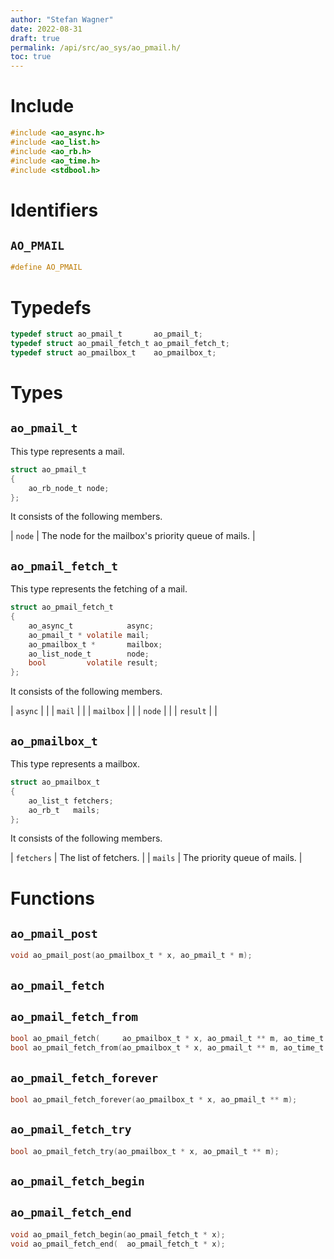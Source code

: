 ```yaml
---
author: "Stefan Wagner"
date: 2022-08-31
draft: true
permalink: /api/src/ao_sys/ao_pmail.h/
toc: true
---
```


# Include

```c
#include <ao_async.h>
#include <ao_list.h>
#include <ao_rb.h>
#include <ao_time.h>
#include <stdbool.h>
```

# Identifiers

## `AO_PMAIL`

```c
#define AO_PMAIL
```

# Typedefs

```c
typedef struct ao_pmail_t       ao_pmail_t;
typedef struct ao_pmail_fetch_t ao_pmail_fetch_t;
typedef struct ao_pmailbox_t    ao_pmailbox_t;
```

# Types

## `ao_pmail_t`

This type represents a mail.

```c
struct ao_pmail_t
{
    ao_rb_node_t node;
};
```

It consists of the following members.

| `node` | The node for the mailbox's priority queue of mails. |

## `ao_pmail_fetch_t`

This type represents the fetching of a mail.

```c
struct ao_pmail_fetch_t
{
    ao_async_t            async;
    ao_pmail_t * volatile mail;
    ao_pmailbox_t *       mailbox;
    ao_list_node_t        node;
    bool         volatile result;
};
```

It consists of the following members.

| `async` | |
| `mail` | |
| `mailbox` | |
| `node` | |
| `result` | |

## `ao_pmailbox_t`

This type represents a mailbox.

```c
struct ao_pmailbox_t
{
    ao_list_t fetchers;
    ao_rb_t   mails;
};
```

It consists of the following members.

| `fetchers` | The list of fetchers. |
| `mails` | The priority queue of mails. |

# Functions

## `ao_pmail_post`

```c
void ao_pmail_post(ao_pmailbox_t * x, ao_pmail_t * m);
```

## `ao_pmail_fetch`
## `ao_pmail_fetch_from`

```c
bool ao_pmail_fetch(     ao_pmailbox_t * x, ao_pmail_t ** m, ao_time_t timeout);
bool ao_pmail_fetch_from(ao_pmailbox_t * x, ao_pmail_t ** m, ao_time_t timeout, ao_time_t beginning);
```

## `ao_pmail_fetch_forever`

```c
bool ao_pmail_fetch_forever(ao_pmailbox_t * x, ao_pmail_t ** m);
```

## `ao_pmail_fetch_try`

```c
bool ao_pmail_fetch_try(ao_pmailbox_t * x, ao_pmail_t ** m);
```

## `ao_pmail_fetch_begin`
## `ao_pmail_fetch_end`

```c
void ao_pmail_fetch_begin(ao_pmail_fetch_t * x);
void ao_pmail_fetch_end(  ao_pmail_fetch_t * x);
```
